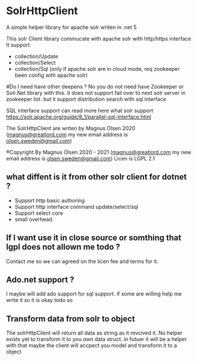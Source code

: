 # SolrHttpClient
A simple helper library for apache solr writen in .net 5 

This solr Client library commucate with apache solr with http/https interface
It support 
* collection/Update
* collection/Select
* collection/Sql (only if apache solr are in cloud mode, req zookeeper been config with apache solr)

#Do I need have other deepens ?
No you do not need have Zookeeper or Solr.Net library with this.
it does not support fail over to next solr server in zookeeper list. 
but it support distribution search with sql interface 

SQL interface support can read more here what solr support
https://solr.apache.org/guide/8_1/parallel-sql-interface.html

The SolrHttpClient are writen by Magnus Olsen 2020 (magnus@greatlord.com my new email address is olsen.sweden@gmail.com)

®Copyright By Magnus Olsen 2020 - 2021 (magnus@greatlord.com my new email address is olsen.sweden@gmail.com)
Licen is LGPL 2.1

## what diffent is it from other solr client for dotnet ?
* Support http basic authoring
* Support http interface command update/select/sql
* Support select core
* small overhead.

## If I want use it in close source or somthing that lgpl does not allown me todo ?
Contact me so we can agreed on the licen fee and terms for it.

## Ado.net support ?
I maybe will add ado support for sql support.
if some are willing help me write it so it is okay todo so

## Transform data from solr to object 
The solrHttpClient will return all data as string as it revcived it.
No helper exists yet to transform it to you own data struct.
in futuer it will be a helper with that maybe the client will accpect you model and transform it to a object

